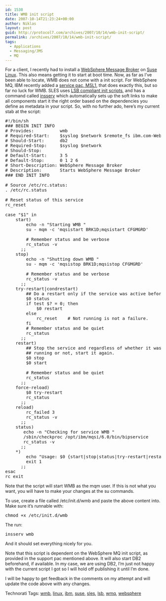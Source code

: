 ```yaml
---
id: 1530
title: WMB init script
date: 2007-10-14T21:23:24+00:00
author: Niklas
layout: post
guid: http://protocol7.com/archives/2007/10/14/wmb-init-script/
permalink: /archives/2007/10/14/wmb-init-script/
tags:
  - Applications
  - Messaging/JMS
  - MQ
---
```

<div class='microid-6a130dc2dd1baf430da0175b22433cb7db835c46'>
  <p>
    For a client, I recently had to install a <a href="http://www.ibm.com/software/integration/wbimessagebroker/">WebSphere Message Broker</a> on <a href="http://www.novell.com/products/server/">Suse Linux</a>. This also means getting it to start at boot time. Now, as far as I&#8217;ve been able to locate, WMB does not come with a init script. For WebSphere MQ, IBM recently added a <a href="http://www-1.ibm.com/support/docview.wss?rs=171&uid=swg24016554&loc=en_US&cs=utf-8&lang=en">service pac, MSL1</a>, that does exactly this, but so far no luck for WMB. SLES uses <a href="http://refspecs.linux-foundation.org/LSB_3.1.0/LSB-Core-generic/LSB-Core-generic/iniscrptact.html">LSB compliant init scripts</a>, and has a command called <a href="http://susefaq.sourceforge.net/faq/services.html">insserv</a> which automatically sets up the soft links to make all components start it the right order based on the dependencies you define as metadata in your script. So, with no further ado, here&#8217;s my current stab at the script:
  </p>
  
  <pre>
#!/bin/sh
### BEGIN INIT INFO
# Provides:          wmb
# Required-Start:    $syslog $network $remote_fs ibm.com-WebSphere_MQ 
# Should-Start:      db2
# Required-Stop:     $syslog $network
# Should-Stop: 
# Default-Start:     3 5
# Default-Stop:      0 1 2 6
# Short-Description: WebSphere Message Broker
# Description:       Starts WebSphere Message Broker
### END INIT INFO

# Source /etc/rc.status:
. /etc/rc.status

# Reset status of this service
rc_reset

case "$1" in
    start)
    	echo -n "Starting WMB "
    	su - mqm -c 'mqsistart BRK1D;mqsistart CFGMGRD'
    
    	# Remember status and be verbose
    	rc_status -v
	  ;;
    stop)
    	echo -n "Shutting down WMB "
    	su - mqm -c 'mqsistop BRK1D;mqsistop CFGMGRD'
    
    	# Remember status and be verbose
    	rc_status -v
	  ;;
    try-restart|condrestart)
	    ## Do a restart only if the service was active before.
	    $0 status
    	if test $? = 0; then
    		$0 restart
    	else
    		rc_reset	# Not running is not a failure.
    	fi
    	# Remember status and be quiet
    	rc_status
	  ;;
    restart)
    	## Stop the service and regardless of whether it was
    	## running or not, start it again.
    	$0 stop
    	$0 start

    	# Remember status and be quiet
    	rc_status
	  ;;
    force-reload)
    	$0 try-restart
    	rc_status
	  ;;
    reload)
	    rc_failed 3
	    rc_status -v
	  ;;
    status)
	   echo -n "Checking for service WMB "
	   /sbin/checkproc /opt/ibm/mqsi/6.0/bin/bipservice
	   rc_status -v
	  ;;
    *)
	    echo "Usage: $0 {start|stop|status|try-restart|restart|force-reload|reload}"
	    exit 1
	  ;;
esac
rc_exit
</pre>
  
  <p>
    Note that the script will start WMB as the mqm user. If this is not what you want, you will have to make your changes at the su commands.
  </p>
  
  <p>
    To use, create a file called /etc/init.d/wmb and paste the above content into. Make sure it&#8217;s runnable with:
  </p>
  
  <pre>
chmod +x /etc/init.d/wmb
</pre>
  
  <p>
    The run:
  </p>
  
  <pre>
insserv wmb 
</pre>
  
  <p>
    And it should set everything nicely for you.
  </p>
  
  <p>
    Note that this script is dependent on the WebSphere MQ init script, as provided in the support pac mentioned above. It will also start DB2 beforehand, if available. In my case, we are using DB2, I&#8217;m just not happy with the current script I got so I will hold off publishing it until I&#8217;m done.
  </p>
  
  <p>
    I will be happy to get feedback in the comments on my attempt and will update the code above with any changes.
  </p>
  
  <p>
    Technorati Tags: <a class="performancingtags" href="http://technorati.com/tag/wmb" rel="tag">wmb</a>, <a class="performancingtags" href="http://technorati.com/tag/linux" rel="tag">linux</a>, <a class="performancingtags" href="http://technorati.com/tag/ibm" rel="tag">ibm</a>, <a class="performancingtags" href="http://technorati.com/tag/suse" rel="tag">suse</a>, <a class="performancingtags" href="http://technorati.com/tag/sles" rel="tag">sles</a>, <a class="performancingtags" href="http://technorati.com/tag/lsb" rel="tag">lsb</a>, <a class="performancingtags" href="http://technorati.com/tag/wmq" rel="tag">wmq</a>, <a class="performancingtags" href="http://technorati.com/tag/websphere" rel="tag">websphere</a>
  </p>
</div>